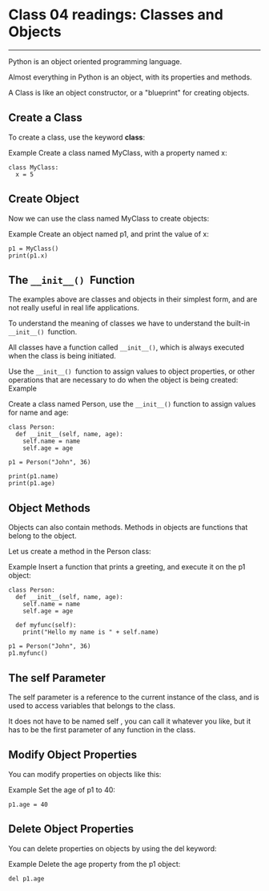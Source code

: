 # Class 04 readings: Classes and Objects
___

Python is an object oriented programming language.

Almost everything in Python is an object, with its properties and methods.

A Class is like an object constructor, or a "blueprint" for creating objects.
## Create a Class
To create a class, use the keyword **class**:

Example
Create a class named MyClass, with a property named x:
```
class MyClass:
  x = 5
```
## Create Object
Now we can use the class named MyClass to create objects:

Example
Create an object named p1, and print the value of x:
```
p1 = MyClass()
print(p1.x)
```

## The `__init__() `Function
The examples above are classes and objects in their simplest form, and are not really useful in real life applications.

To understand the meaning of classes we have to understand the built-in `__init__() `function.

All classes have a function called `__init__()`, which is always executed when the class is being initiated.

Use the `__init__() `function to assign values to object properties, or other operations that are necessary to do when the object is being created:
Example

Create a class named Person, use the `__init__()` function to assign values for name and age:
```
class Person:
  def __init__(self, name, age):
    self.name = name
    self.age = age

p1 = Person("John", 36)

print(p1.name)
print(p1.age)
```

## Object Methods
Objects can also contain methods. Methods in objects are functions that belong to the object.

Let us create a method in the Person class:


Example
Insert a function that prints a greeting, and execute it on the p1 object:
```
class Person:
  def __init__(self, name, age):
    self.name = name
    self.age = age

  def myfunc(self):
    print("Hello my name is " + self.name)

p1 = Person("John", 36)
p1.myfunc()
```
## The self Parameter
The self parameter is a reference to the current instance of the class, and is used to access variables that belongs to the class.

It does not have to be named self , you can call it whatever you like, but it has to be the first parameter of any function in the class.

## Modify Object Properties
You can modify properties on objects like this:

Example
Set the age of p1 to 40:
```
p1.age = 40
```

## Delete Object Properties
You can delete properties on objects by using the del keyword:

Example
Delete the age property from the p1 object:
```
del p1.age
```

